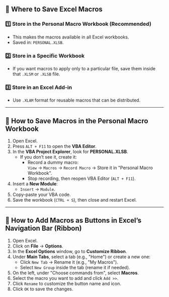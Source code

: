 ## 📁 Where to Save Excel Macros
### **1️⃣ Store in the Personal Macro Workbook (Recommended)**
- This makes the macros available in all Excel workbooks.
- Saved in: `PERSONAL.XLSB`.

### **2️⃣ Store in a Specific Workbook**
- If you want macros to apply only to a particular file, save them inside that `.XLSM` or `.XLSB` file.

### **3️⃣ Store in an Excel Add-in**
- Use `.XLAM` format for reusable macros that can be distributed.

---

## 🔧 How to Save Macros in the Personal Macro Workbook
1. Open Excel.
2. Press `ALT + F11` to open the **VBA Editor**.
3. In the **VBA Project Explorer**, look for **PERSONAL.XLSB**.
   - If you don’t see it, create it:
     - Record a dummy macro:  
       `View` → `Macros` → `Record Macro` → Store it in "Personal Macro Workbook".
     - Stop recording, then reopen VBA Editor (`ALT + F11`).
4. Insert a **New Module**:  
   - `Insert` → `Module`.
5. Copy-paste your VBA code.
6. Save the workbook (`CTRL + S`), then close and restart Excel.

---

## 📌 How to Add Macros as Buttons in Excel’s Navigation Bar (Ribbon)
1. Open Excel.
2. Click on **File** → **Options**.
3. In the **Excel Options** window, go to **Customize Ribbon**.
4. Under **Main Tabs**, select a tab (e.g., "Home") or create a new one:  
   - Click `New Tab` → Rename it (e.g., "My Macros").  
   - Select `New Group` inside the tab (rename it if needed).
5. On the left, under "Choose commands from", select **Macros**.
6. Select the macro you want to add and click `Add >>`.
7. Click `Rename` to customize the button name and icon.
8. Click `OK` to save the changes.

